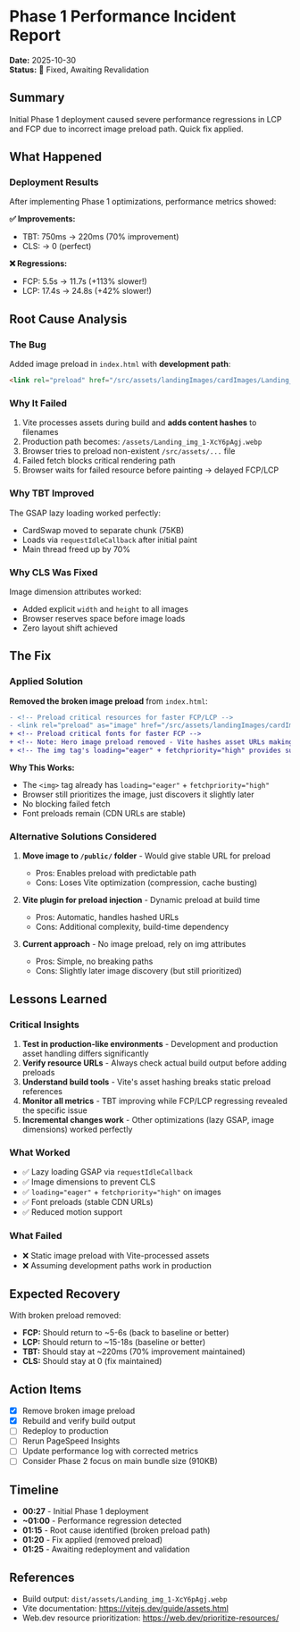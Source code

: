 # Phase 1 Performance Incident Report

**Date:** 2025-10-30  
**Status:** 🔧 Fixed, Awaiting Revalidation

## Summary
Initial Phase 1 deployment caused severe performance regressions in LCP and FCP due to incorrect image preload path. Quick fix applied.

## What Happened

### Deployment Results
After implementing Phase 1 optimizations, performance metrics showed:

**✅ Improvements:**
- TBT: 750ms → 220ms (70% improvement)
- CLS: → 0 (perfect)

**❌ Regressions:**
- FCP: 5.5s → 11.7s (+113% slower!)
- LCP: 17.4s → 24.8s (+42% slower!)

## Root Cause Analysis

### The Bug
Added image preload in `index.html` with **development path**:
```html
<link rel="preload" href="/src/assets/landingImages/cardImages/Landing_img_1.webp" ...>
```

### Why It Failed
1. Vite processes assets during build and **adds content hashes** to filenames
2. Production path becomes: `/assets/Landing_img_1-XcY6pAgj.webp`
3. Browser tries to preload non-existent `/src/assets/...` file
4. Failed fetch blocks critical rendering path
5. Browser waits for failed resource before painting → delayed FCP/LCP

### Why TBT Improved
The GSAP lazy loading worked perfectly:
- CardSwap moved to separate chunk (75KB)
- Loads via `requestIdleCallback` after initial paint
- Main thread freed up by 70%

### Why CLS Was Fixed
Image dimension attributes worked:
- Added explicit `width` and `height` to all images
- Browser reserves space before image loads
- Zero layout shift achieved

## The Fix

### Applied Solution
**Removed the broken image preload** from `index.html`:

```diff
- <!-- Preload critical resources for faster FCP/LCP -->
- <link rel="preload" as="image" href="/src/assets/landingImages/cardImages/Landing_img_1.webp" ...>
+ <!-- Preload critical fonts for faster FCP -->
+ <!-- Note: Hero image preload removed - Vite hashes asset URLs making static preload impossible -->
+ <!-- The img tag's loading="eager" + fetchpriority="high" provides sufficient prioritization -->
```

**Why This Works:**
- The `<img>` tag already has `loading="eager"` + `fetchpriority="high"`
- Browser still prioritizes the image, just discovers it slightly later
- No blocking failed fetch
- Font preloads remain (CDN URLs are stable)

### Alternative Solutions Considered

1. **Move image to `/public/` folder** - Would give stable URL for preload
   - Pros: Enables preload with predictable path
   - Cons: Loses Vite optimization (compression, cache busting)
   
2. **Vite plugin for preload injection** - Dynamic preload at build time
   - Pros: Automatic, handles hashed URLs
   - Cons: Additional complexity, build-time dependency
   
3. **Current approach** - No image preload, rely on img attributes
   - Pros: Simple, no breaking paths
   - Cons: Slightly later image discovery (but still prioritized)

## Lessons Learned

### Critical Insights
1. **Test in production-like environments** - Development and production asset handling differs significantly
2. **Verify resource URLs** - Always check actual build output before adding preloads
3. **Understand build tools** - Vite's asset hashing breaks static preload references
4. **Monitor all metrics** - TBT improving while FCP/LCP regressing revealed the specific issue
5. **Incremental changes work** - Other optimizations (lazy GSAP, image dimensions) worked perfectly

### What Worked
- ✅ Lazy loading GSAP via `requestIdleCallback`
- ✅ Image dimensions to prevent CLS
- ✅ `loading="eager"` + `fetchpriority="high"` on images
- ✅ Font preloads (stable CDN URLs)
- ✅ Reduced motion support

### What Failed
- ❌ Static image preload with Vite-processed assets
- ❌ Assuming development paths work in production

## Expected Recovery
With broken preload removed:
- **FCP:** Should return to ~5-6s (back to baseline or better)
- **LCP:** Should return to ~15-18s (baseline or better)
- **TBT:** Should stay at ~220ms (70% improvement maintained)
- **CLS:** Should stay at 0 (fix maintained)

## Action Items
- [x] Remove broken image preload
- [x] Rebuild and verify build output
- [ ] Redeploy to production
- [ ] Rerun PageSpeed Insights
- [ ] Update performance log with corrected metrics
- [ ] Consider Phase 2 focus on main bundle size (910KB)

## Timeline
- **00:27** - Initial Phase 1 deployment
- **~01:00** - Performance regression detected
- **01:15** - Root cause identified (broken preload path)
- **01:20** - Fix applied (removed preload)
- **01:25** - Awaiting redeployment and validation

## References
- Build output: `dist/assets/Landing_img_1-XcY6pAgj.webp`
- Vite documentation: https://vitejs.dev/guide/assets.html
- Web.dev resource prioritization: https://web.dev/prioritize-resources/
